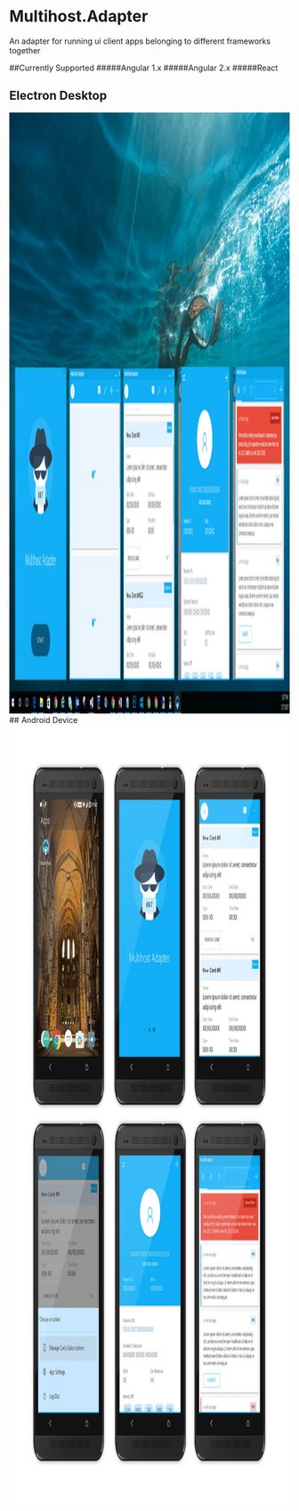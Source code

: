 # Multihost.Adapter
An adapter for running ui client apps belonging to different frameworks together

##Currently Supported
#####Angular 1.x
#####Angular 2.x
#####React

## Electron Desktop
<img src="MultihostAdapter/multi-host.jpg" style="height:1080px;width:1920px;" />

<br />
## Android Device
<img src="MultihostAdapter/multi-host-adapter-android.jpg" style="height:1400px;width:1200px;" />
